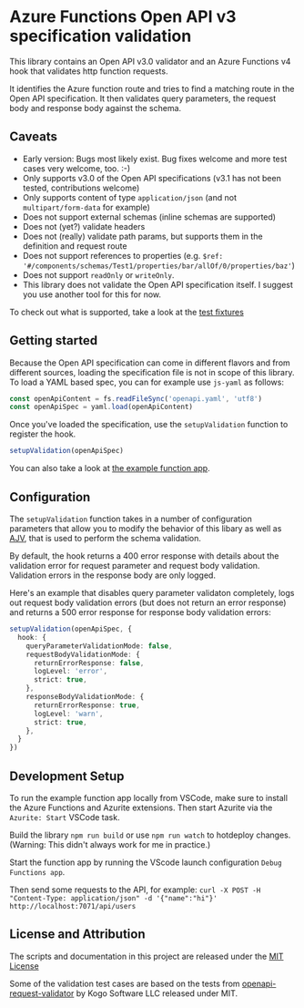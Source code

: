 # Azure Functions Open API v3 specification validation

This library contains an Open API v3.0 validator and an Azure Functions v4 hook that validates http function requests.

It identifies the Azure function route and tries to find a matching route in the Open API specification. It then validates query parameters, 
the request body and response body against the schema.

## Caveats

* Early version: Bugs most likely exist. Bug fixes welcome and more test cases very welcome, too. :-)
* Only supports v3.0 of the Open API specifications (v3.1 has not been tested, contributions welcome)
* Only supports content of type `application/json` (and not `multipart/form-data` for example)
* Does not support external schemas (inline schemas are supported)
* Does not (yet?) validate headers
* Does not (really) validate path params, but supports them in the definition and request route
* Does not support references to properties (e.g. `$ref: '#/components/schemas/Test1/properties/bar/allOf/0/properties/baz'`)
* Does not support `readOnly` or `writeOnly`.
* This library does not validate the Open API specification itself. I suggest you use another tool for this for now.

To check out what is supported, take a look at the [test fixtures](/test/fixtures/)

## Getting started

Because the Open API specification can come in different flavors and from different sources, loading the specification file is not in scope
of this library. To load a YAML based spec, you can for example use `js-yaml` as follows:

```typescript
const openApiContent = fs.readFileSync('openapi.yaml', 'utf8')
const openApiSpec = yaml.load(openApiContent)
```

Once you've loaded the specification, use the `setupValidation` function to register the hook.

```typescript
setupValidation(openApiSpec)
```

You can also take a look at [the example function app](example/src/functions/test.ts).

## Configuration

The `setupValidation` function takes in a number of configuration parameters that allow you to modify the behavior of this libary as well as
[AJV](https://www.npmjs.com/package/ajv), that is used to perform the schema validation.

By default, the hook returns a 400 error response with details about the validation error for request parameter and request body validation.
Validation errors in the response body are only logged.

Here's an example that disables query parameter validaton completely, logs out request body validation errors (but does not return an error 
response) and returns a 500 error response for response body validation errors:

```typescript
setupValidation(openApiSpec, {
  hook: {
    queryParameterValidationMode: false,
    requestBodyValidationMode: {
      returnErrorResponse: false,
      logLevel: 'error',
      strict: true,
    },
    responseBodyValidationMode: {
      returnErrorResponse: true,
      logLevel: 'warn',
      strict: true,
    },
  }
})
```

## Development Setup

To run the example function app locally from VSCode, make sure to install the Azure Functions and Azurite extensions. 
Then start Azurite via the `Azurite: Start` VSCode task.

Build the library `npm run build` or use `npm run watch` to hotdeploy changes. (Warning: This didn't always work for me in practice.)

Start the function app by running the VScode launch configuration `Debug Functions app`.

Then send some requests to the API, for example: 
`curl -X POST -H "Content-Type: application/json" -d '{"name":"hi"}' http://localhost:7071/api/users`

## License and Attribution

The scripts and documentation in this project are released under the [MIT License](LICENSE)

Some of the validation test cases are based on the tests from [openapi-request-validator](`https://github.com/kogosoftwarellc/open-api/tree/main/packages/openapi-request-validator`) by Kogo Software LLC released under MIT.
